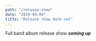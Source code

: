 ```yaml
---
path: "/release-show"
date: "2019-09-09"
title: "Release show date set"
---
```


Full band album release show ***coming up***

